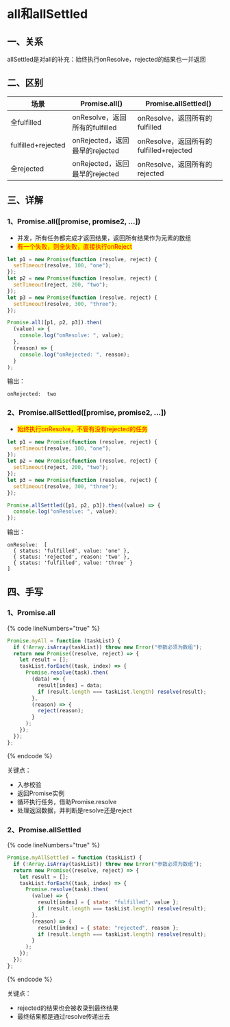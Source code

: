 # all和allSettled

## 一、关系

allSettled是对all的补充：始终执行onResolve，rejected的结果也一并返回



## 二、区别

| 场景                 | Promise.all()            | Promise.allSettled()              |
| ------------------ | ------------------------ | --------------------------------- |
| 全fulfilled         | onResolve，返回所有的fulfilled | onResolve，返回所有的fulfilled          |
| fulfilled+rejected | onRejected，返回最早的rejected | onResolve，返回所有的fulfilled+rejected |
| 全rejected          | onRejected，返回最早的rejected | onResolve，返回所有的rejected           |

## 三、详解

### 1、Promise.all(\[promise, promise2, ...])

* 并发，所有任务都完成才返回结果，返回所有结果作为元素的数组
* <mark style="color:red;">有一个失败，则全失败，直接执行onReject</mark>

```javascript
let p1 = new Promise(function (resolve, reject) {
  setTimeout(resolve, 100, "one");
});
let p2 = new Promise(function (resolve, reject) {
  setTimeout(reject, 200, "two");
});
let p3 = new Promise(function (resolve, reject) {
  setTimeout(resolve, 300, "three");
});

Promise.all([p1, p2, p3]).then(
  (value) => {
    console.log("onResolve: ", value);
  },
  (reason) => {
    console.log("onRejected: ", reason);
  }
);
```

输出：

```
onRejected:  two
```

### 2、Promise.allSettled(\[promise, promise2, ...])

* <mark style="color:red;">始终执行onResolve，不管有没有rejected的任务</mark>

```javascript
let p1 = new Promise(function (resolve, reject) {
  setTimeout(resolve, 100, "one");
});
let p2 = new Promise(function (resolve, reject) {
  setTimeout(reject, 200, "two");
});
let p3 = new Promise(function (resolve, reject) {
  setTimeout(resolve, 300, "three");
});

Promise.allSettled([p1, p2, p3]).then((value) => {
  console.log("onResolve: ", value);
});
```

输出：

```
onResolve:  [
  { status: 'fulfilled', value: 'one' },
  { status: 'rejected', reason: 'two' },
  { status: 'fulfilled', value: 'three' }
]
```



## 四、手写

### 1、Promise.all

{% code lineNumbers="true" %}
```javascript
Promise.myAll = function (taskList) {
  if (!Array.isArray(taskList)) throw new Error("参数必须为数组");
  return new Promise((resolve, reject) => {
    let result = [];
    taskList.forEach((task, index) => {
      Promise.resolve(task).then(
        (data) => {
          result[index] = data;
          if (result.length === taskList.length) resolve(result);
        },
        (reason) => {
          reject(reason);
        }
      );
    });
  });
};
```
{% endcode %}

关键点：

* 入参校验
* 返回Promise实例
* 循环执行任务，借助Promise.resolve
* 处理返回数据，并判断是resolve还是reject

### 2、Promise.allSettled

{% code lineNumbers="true" %}
```javascript
Promise.myAllSettled = function (taskList) {
  if (!Array.isArray(taskList)) throw new Error("参数必须为数组");
  return new Promise((resolve, reject) => {
    let result = [];
    taskList.forEach((task, index) => {
      Promise.resolve(task).then(
        (value) => {
          result[index] = { state: "fulfilled", value };
          if (result.length === taskList.length) resolve(result);
        },
        (reason) => {
          result[index] = { state: "rejected", reason };
          if (result.length === taskList.length) resolve(result);
        }
      );
    });
  });
};
```
{% endcode %}

关键点：

* rejected的结果也会被收录到最终结果
* 最终结果都是通过resolve传递出去

